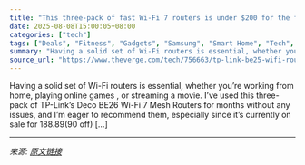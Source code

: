 ```yaml
---
title: "This three-pack of fast Wi-Fi 7 routers is under $200 for the first time"
date: 2025-08-08T15:00:05+08:00
categories: ["tech"]
tags: ["Deals", "Fitness", "Gadgets", "Samsung", "Smart Home", "Tech", "Wearable"]
summary: "Having a solid set of Wi-Fi routers is essential, whether you’re working from home, playing online games , or streaming a movie. I’ve used this three-pack of TP-Link’s Deco BE26 Wi-Fi 7 Mesh Routers f"
source_url: "https://www.theverge.com/tech/756663/tp-link-be25-wifi-routers-ring-battery-doorbell-deal-sale"
---
```


Having a solid set of Wi-Fi routers is essential, whether you’re working from home, playing online games , or streaming a movie. I’ve used this three-pack of TP-Link’s Deco BE26 Wi-Fi 7 Mesh Routers for months without any issues, and I’m eager to recommend them, especially since it&#8217;s currently on sale for $188.89 ($90 off) [&#8230;]

---

*来源: [原文链接](https://www.theverge.com/tech/756663/tp-link-be25-wifi-routers-ring-battery-doorbell-deal-sale)*
